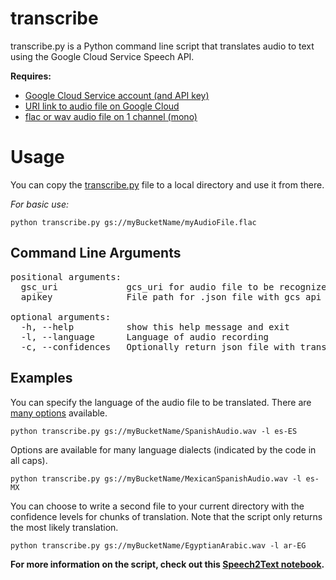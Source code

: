 transcribe
==========

transcribe.py is a Python command line script that translates audio to text using the Google Cloud Service Speech API.

**Requires:**

* [Google Cloud Service account (and API key)](https://cloud.google.com/docs/authentication/api-keys)
* [URI link to audio file on Google Cloud](https://cloud.google.com/bigquery/docs/loading-data-cloud-storage)
* [flac or wav audio file on 1 channel (mono)]()

# Usage

You can copy the [transcribe.py](transcribe.py) file to a local directory and use it from there.

*For basic use:*


    python transcribe.py gs://myBucketName/myAudioFile.flac

## Command Line Arguments

<pre>
positional arguments:
  gsc_uri             gcs_uri for audio file to be recognized
  apikey              File path for .json file with gcs api key

optional arguments:
  -h, --help          show this help message and exit
  -l, --language      Language of audio recording
  -c, --confidences   Optionally return json file with transcription confidence levels.
</pre>

## Examples

You can specify the language of the audio file to be translated. There are [many options](https://cloud.google.com/speech-to-text/docs/languages) available.

    python transcribe.py gs://myBucketName/SpanishAudio.wav -l es-ES

Options are available for many language dialects (indicated by the code in all caps). 

    python transcribe.py gs://myBucketName/MexicanSpanishAudio.wav -l es-MX

You can choose to write a second file to your current directory with the confidence levels for chunks of translation. Note that the script only returns the most likely translation.

    python transcribe.py gs://myBucketName/EgyptianArabic.wav -l ar-EG


**For more information on the script, check out this [Speech2Text notebook](./Tutorials/Speech2Text/Speech2Text.ipynb).**